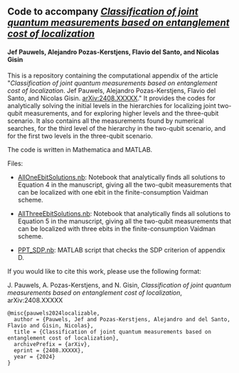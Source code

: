 ## Code to accompany *[Classification of joint quantum measurements based on entanglement cost of localization](https://www.arxiv.org/abs/2408.XXXXX)*
#### Jef Pauwels, Alejandro Pozas-Kerstjens, Flavio del Santo, and Nicolas Gisin

This is a repository containing the computational appendix of the article "*Classification of joint quantum measurements based on entanglement cost of localization*. Jef Pauwels, Alejandro Pozas-Kerstjens, Flavio del Santo, and Nicolas Gisin. [arXiv:2408.XXXXX](https://www.arxiv.org/abs/2408.XXXXX)." It provides the codes for analytically solving the initial levels in the hierarchies for localizing joint two-qubit measurements, and for exploring higher levels and the three-qubit scenario. It also contains all the measurements found by numerical searches, for the third level of the hierarchy in the two-qubit scenario, and for the first two levels in the three-qubit scenario.

The code is written in Mathematica and MATLAB.

Files:

  - [AllOneEbitSolutions.nb](https://github.com/apozas/localizable-measurements/blob/main/AllOneEbitSolutions.nb): Notebook that analytically finds all solutions to Equation 4 in the manuscript, giving all the two-qubit measurements that can be localized with one ebit in the finite-consumption Vaidman scheme.

  - [AllThreeEbitSolutions.nb](https://github.com/apozas/localizable-measurements/blob/main/AllThreeEbitSolutions.nb): Notebook that analytically finds all solutions to Equation 5 in the manuscript, giving all the two-qubit measurements that can be localized with three ebits in the finite-consumption Vaidman scheme.
  - [PPT_SDP.nb](https://github.com/apozas/localizable-measurements/blob/main/PPT_SDP.m): MATLAB script that checks the SDP criterion of appendix D.

If you would like to cite this work, please use the following format:

J. Pauwels, A. Pozas-Kerstjens, and N. Gisin, _Classification of joint quantum measurements based on entanglement cost of localization_, arXiv:2408.XXXXX

```
@misc{pauwels2024localizable,
  author = {Pauwels, Jef and Pozas-Kerstjens, Alejandro and del Santo, Flavio and Gisin, Nicolas},
  title = {Classification of joint quantum measurements based on entanglement cost of localization},
  archivePrefix = {arXiv},
  eprint = {2408.XXXXX},
  year = {2024}
}
```
